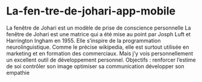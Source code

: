 # La-fen-tre-de-johari-app-mobile
La fenêtre de Johari est un modèle de prise de conscience personnelle
La fenêtre de Johari est une matrice qui a été mise au point par Josph Luft et Harrington Ingham en 1955. Elle s’inspire de la programmation neurolinguistique.
Comme le précise wikipedia, elle est surtout utilisée en marketing et en formation des commerciaux.
Mais j’y vois personnellement un excellent outil de développement personnel.
Objectifs :
renforcer l’estime de soi
contrôler son image
optimiser sa communication
développer son empathie
